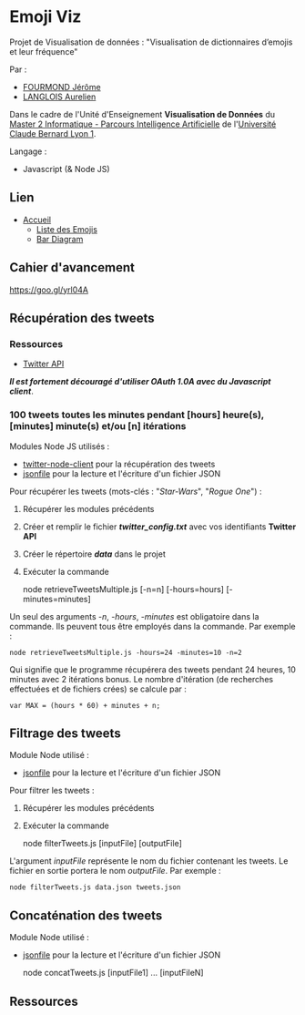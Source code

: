 # Emoji Viz

Projet de Visualisation de données : "Visualisation de dictionnaires d’emojis et leur fréquence"

Par :
- [FOURMOND Jérôme](https://github.com/jfourmond/)
- [LANGLOIS Aurelien](https://github.com/Aurelink)

Dans le cadre de l'Unité d'Enseignement **Visualisation de Données** du [Master 2 Informatique - Parcours Intelligence Artificielle](http://master-info.univ-lyon1.fr/IA/) de l'[Université Claude Bernard Lyon 1](http://www.univ-lyon1.fr/).

Langage :
- Javascript (& Node JS)

## Lien

- [Accueil](https://jfourmond.github.io/Emoji_Viz/)
	- [Liste des Emojis](https://jfourmond.github.io/Emoji_Viz/emojis.html)
	- [Bar Diagram](https://jfourmond.github.io/Emoji_Viz/bar_view.html)

## Cahier d'avancement

https://goo.gl/yrl04A

## Récupération des tweets

### Ressources

- [Twitter API](https://dev.twitter.com/streaming/public)

***Il est fortement découragé d'utiliser OAuth 1.0A avec du Javascript client***.

### 100 tweets toutes les minutes pendant [hours] heure(s), [minutes] minute(s) et/ou [n] itérations

Modules Node JS utilisés :
- [twitter-node-client](https://github.com/BoyCook/TwitterJSClient) pour la récupération des tweets
- [jsonfile](https://www.npmjs.com/package/jsonfile) pour la lecture et l'écriture d'un fichier JSON

Pour récupérer les tweets (mots-clés : "*Star-Wars*", "*Rogue One*") :

1. Récupérer les modules précédents
2. Créer et remplir le fichier ***twitter_config.txt*** avec vos identifiants **Twitter API**
3. Créer le répertoire ***data*** dans le projet
4. Exécuter la commande

	node retrieveTweetsMultiple.js [-n=n] [-hours=hours] [-minutes=minutes]

Un seul des arguments *-n*, *-hours*, *-minutes* est obligatoire dans la commande. Ils peuvent tous être employés dans la commande.
Par exemple :

	node retrieveTweetsMultiple.js -hours=24 -minutes=10 -n=2

Qui signifie que le programme récupérera des tweets pendant 24 heures, 10 minutes avec 2 itérations bonus.
Le nombre d'itération (de recherches effectuées et de fichiers crées) se calcule par :

	var MAX = (hours * 60) + minutes + n;

## Filtrage des tweets

Module Node utilisé :
- [jsonfile](https://www.npmjs.com/package/jsonfile) pour la lecture et l'écriture d'un fichier JSON

Pour filtrer les tweets :

1. Récupérer les modules précédents
2. Exécuter la commande

	node filterTweets.js [inputFile] [outputFile]

L'argument *inputFile* représente le nom du fichier contenant les tweets. Le fichier en sortie portera le nom *outputFile*.
Par exemple :

	node filterTweets.js data.json tweets.json

## Concaténation des tweets

Module Node utilisé :
- [jsonfile](https://www.npmjs.com/package/jsonfile) pour la lecture et l'écriture d'un fichier JSON

	node concatTweets.js [inputFile1] ... [inputFileN]

## Ressources
